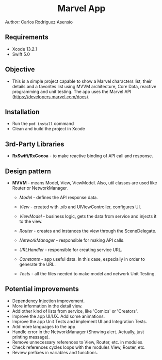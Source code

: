 <h1 align="center">Marvel App</h1>

*Author:* Carlos Rodriguez Asensio


## Requirements
- Xcode 13.2.1
- Swift 5.0

## Objective
- This is a simple project capable to show a Marvel characters list, their details and a favorites list using MVVM architecture, Core Data, reactive programming and unit testing. The app uses the Marvel API (https://developers.marvel.com/docs).
 
## Installation
- Run the `pod install` command
- Clean and build the project in Xcode

## 3rd-Party Libraries
 - **RxSwift/RxCocoa** - to make reactive binding of API call and response.

## Design pattern
 - **MVVM** - means Model, View, ViewModel. Also, util classes are used like Router or NetworkManager.
 
    - *Model* - defines the API response data.
    - *View* - created with .xib and UIViewController, configures UI.
    - *ViewModel* - business logic, gets the data from service and injects it to the view.
    
    - *Router* - creates and instances the view through the SceneDelegate.
    - *NetworkManager* - responsible for making API calls.
    - *URLHandler* - responsible for creating service URL.
    
    - *Constants* - app useful data. In this case, especially in order to generate the URL.
    - *Tests* - all the files needed to make model and network Unit Testing.
 
 ## Potential improvements
- Dependency Injection improvement.
- More information in the detail view.
- Add other kind of lists from service, like 'Comics' or 'Creators'.
- Improve the app UI/UX. Add some animations.
- Improve the app Unit Tests and implement UI and Integration Tests.
- Add more languages to the app.
- Handle error in the NetworkManager (Showing alert. Actually, just printing message).
- Remove unnecessary references to View, Router, etc. in modules.
- Check references cycles loops with the modules View, Router, etc.
- Review prefixes in variables and functions.
